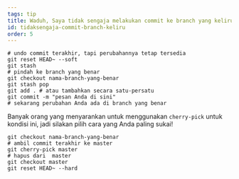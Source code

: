 ```yaml
---
tags: tip
title: Waduh, Saya tidak sengaja melakukan commit ke branch yang keliru!
id: tidaksengaja-commit-branch-keliru
order: 5
---
```


```git
# undo commit terakhir, tapi perubahannya tetap tersedia
git reset HEAD~ --soft
git stash
# pindah ke branch yang benar
git checkout nama-branch-yang-benar
git stash pop
git add . # atau tambahkan secara satu-persatu
git commit -m "pesan Anda di sini"
# sekarang perubahan Anda ada di branch yang benar
```

Banyak orang yang menyarankan untuk menggunakan `cherry-pick` untuk kondisi ini, jadi silakan pilih cara yang Anda paling sukai!

```git
git checkout nama-branch-yang-benar
# ambil commit terakhir ke master
git cherry-pick master
# hapus dari  master
git checkout master
git reset HEAD~ --hard
```
